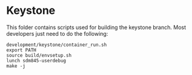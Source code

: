 # Keystone

This folder contains scripts used for building the keystone branch.
Most developers just need to do the following:

```
development/keystone/container_run.sh
export PATH
source build/envsetup.sh
lunch sdm845-userdebug
make -j
```
